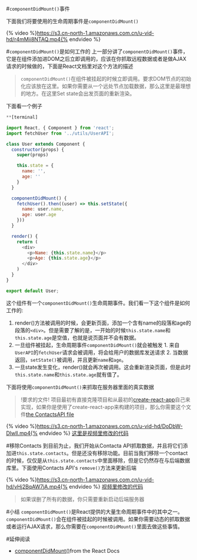 #`componentDidMount()`事件

下面我们将要使用的生命周期事件是`componentDidMount()`

{% video %}https://s3.cn-north-1.amazonaws.com.cn/u-vid-hd/r4mMii8NTAQ.mp4{% endvideo %}

#`componentDidMount()`是如何工作的
上一部分讲了`componentDidMount()`事件，它是在组件添加进DOM之后立即调用的，应该在你抓取远程数据或者是做AJAX请求的时候做的，下面是React文档里对这个方法的描述
>`componentDidMount()`在组件被挂起的时候立即调用。要求DOM节点的初始化应该放在这里。如果你需要从一个远处节点加载数据，那么这里是最理想的地方。在这里Set state会出发页面的重新渲染。

下面看一个例子
```js
**[terminal]

import React, { Component } from 'react';
import fetchUser from '../utils/UserAPI';

class User extends Component {
  constructor(props) {
    super(props)

    this.state = {
      name: '',
      age: ''
    }
  }

  componentDidMount() {
    fetchUser().then((user) => this.setState({
      name: user.name,
      age: user.age
    }))
  }

  render() {
    return (
      <div>
        <p>Name: {this.state.name}</p>
        <p>Age: {this.state.age}</p>
      </div>
    )
  }
}

export default User;
```

这个组件有一个`componentDidMount()`生命周期事件。我们看一下这个组件是如何工作的:
  1. render()方法被调用的时候，会更新页面，添加一个含有name的段落和age的段落的`<div>`。但是需要了解的是，一开始的时候`this.state.name`和`this.state.age`是空值，也就是说页面并不会有数据。
  2. 一旦组件被挂起，生命周期事件`componentDidMount()`就会被触发
    1. 来自`UserAPI`的`fetchUser`请求会被调用，将会给用户的数据库发送请求
    2. 当数据返回，`setState()`被调用，并且更新`name`和`age`。 
  3. 一旦state发生变化，render()就会再次被调用。这会重新渲染页面，但是此时`this.state.name`和`this.state.age`就有值了。
  
下面将使用`componentDidMount()`来抓取在服务器里面的真实数据
>!要求的文件!
 项目最初有直接克隆项目和从最初的[create-react-app](https://github.com/facebookincubator/create-react-app)自己来实现，如果你是使用了create-react-app来构建的项目，那么你需要这个文件[the ContactsAPI file](https://github.com/udacity/reactnd-contacts-complete/blob/master/src/utils/ContactsAPI.js)
 
{% video %}https://s3.cn-north-1.amazonaws.com.cn/u-vid-hd/DoDbW-DlwlI.mp4{% endvideo %}
[这里是视频里修改的代码](https://github.com/udacity/reactnd-contacts-complete/commit/2f165b6f1c95092722486249b00cb172bcf1d3ab)

#移除Contacts
到目前为止，我们开始从Contacta API抓取数据，并且将它们添加进`this.state.contacts`。但是还没有移除功能。目前当我们移除一个contact的时候，仅仅是从`this.state.contacts`中里面移除，但是它仍然存在与后端数据库里。下面使用Contacts API's `remove()`方法来更新后端

{% video %}https://s3.cn-north-1.amazonaws.com.cn/u-vid-hd/vHj2BqAW7jA.mp4{% endvideo %}
[视频里修改的代码](https://github.com/udacity/reactnd-contacts-complete/commit/151ea430aea71230811cd395ee08398df9b8f170)

>如果误删了所有的数据，你只需要重新启动后端服务器


#小结
`componentDidMount()`是React提供的大量生命周期事件中的其中之一。`componentDidMount()`会在组件被挂起的时候被调用。如果你需要动态的抓取数据或者运行AJAX请求，那么你需要在`componentDidMount()`里面去做这些事情。

#延伸阅读
- [componentDidMount()](https://facebook.github.io/react/docs/react-component.html#componentdidmount)from the React Docs



